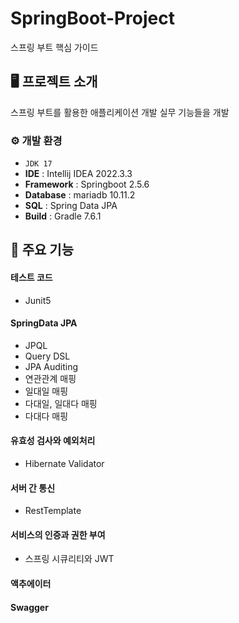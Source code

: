 # SpringBoot-Project
스프링 부트 핵심 가이드


## 🖥️ 프로젝트 소개
스프링 부트를 활용한 애플리케이션 개발 실무 기능들을 개발
<br>

### ⚙️ 개발 환경
- `JDK 17`
- **IDE** : Intellij IDEA 2022.3.3
- **Framework** : Springboot 2.5.6
- **Database** : mariadb 10.11.2
- **SQL** : Spring Data JPA
- **Build** : Gradle 7.6.1

## 📌 주요 기능
#### 테스트 코드
- Junit5

#### SpringData JPA
- JPQL
- Query DSL
- JPA Auditing
- 연관관계 매핑
 - 일대일 매핑
 - 다대일, 일대다 매핑
 - 다대다 매핑

#### 유효성 검사와 예외처리
- Hibernate Validator

#### 서버 간 통신
- RestTemplate

#### 서비스의 인증과 권한 부여
- 스프링 시큐리티와 JWT

#### 액추에이터

#### Swagger
